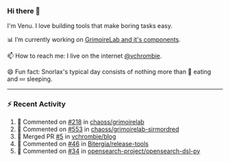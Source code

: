 ### Hi there 👋

I'm Venu. I love building tools that make boring tasks easy.

📊 I’m currently working on [GrimoireLab and it's components](https://chaoss.github.io/grimoirelab).

📫 How to reach me: I live on the internet [@vchrombie](https://www.google.co.in/search?q=vchrombie).

😄 Fun fact: Snorlax's typical day consists of nothing more than :doughnut: eating and :zzz: sleeping.

---

### :zap: Recent Activity

<!--RECENT_ACTIVITY:start-->
1. 💬 Commented on [#218](https://github.com/chaoss/grimoirelab/issues/218#issuecomment-1149565190) in [chaoss/grimoirelab](https://github.com/chaoss/grimoirelab)
2. 💬 Commented on [#553](https://github.com/chaoss/grimoirelab-sirmordred/pull/553#issuecomment-1148392736) in [chaoss/grimoirelab-sirmordred](https://github.com/chaoss/grimoirelab-sirmordred)
3. 🎉 Merged PR [#5](https://github.com/vchrombie/blog/pull/5) in [vchrombie/blog](https://github.com/vchrombie/blog)
4. 💬 Commented on [#46](https://github.com/Bitergia/release-tools/issues/46#issuecomment-1144428708) in [Bitergia/release-tools](https://github.com/Bitergia/release-tools)
5. 💬 Commented on [#34](https://github.com/opensearch-project/opensearch-dsl-py/pull/34#issuecomment-1144427292) in [opensearch-project/opensearch-dsl-py](https://github.com/opensearch-project/opensearch-dsl-py)
<!--RECENT_ACTIVITY:end-->

<!--
**vchrombie/vchrombie** is a ✨ _special_ ✨ repository because its `README.md` (this file) appears on your GitHub profile.

Here are some ideas to get you started:

- 🔭 I’m currently working on ...
- 🌱 I’m currently learning ...
- 👯 I’m looking to collaborate on ...
- 🤔 I’m looking for help with ...
- 💬 Ask me about ...
- 📫 How to reach me: ...
- 😄 Pronouns: ...
- ⚡ Fun fact: ...
-->
